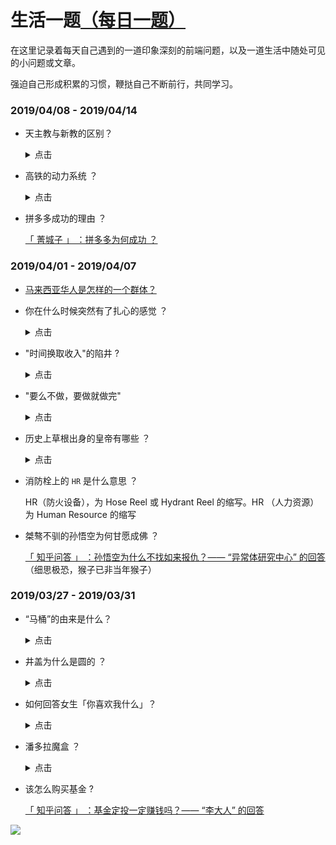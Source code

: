 # 生活一题[（每日一题）](./README.md)

在这里记录着每天自己遇到的一道印象深刻的前端问题，以及一道生活中随处可见的小问题或文章。

强迫自己形成积累的习惯，鞭挞自己不断前行，共同学习。

### **2019/04/08 - 2019/04/14**

- 天主教与新教的区别？

  <details>
  <summary>点击</summary>

  基督新教只敬拜三一神；而天主教除敬拜三一神外，还敬拜马利亚、彼得。

  基督新教只一本《圣经》66 卷；而天主教除《圣经》66 卷外，还有次经 7 卷。

  基督新教没有教皇；而天主教有教皇，且教皇为尊。

  基督新教认为，只有神才有赎罪权柄；而天主教的教皇与神甫却有赎罪权柄。

  基督新教的得救之法是“因信得救”；天主教的得救之法是“守诫命得救”。

  ![](https://pic3.zhimg.com/80/5f8e2a4f4ccb530c1db13ed6ce91a502_hd.jpg)

  </details>

- 高铁的动力系统 ？

  <details>
  <summary>点击</summary>

  高铁的动力是由电力机车提供动力. 电力机车所需电能由电气化铁路供电系统的接触网或第三轨供运行中的电力机车给,所以是一种非自带能源的机车.

  电力动车组靠的是外部输送的电能,电能来自于普通的发电厂,然后通过变电所变压送到接触网上,机车的受电弓与接触网接触,从而把电力引到机车内,然后再通过变压,整流送给牵引电机牵引动车组行驶.

  </details>

- 拼多多成功的理由 ？

  [「 菁城子 」 ：拼多多为何成功 ？](https://mp.weixin.qq.com/s/pYiBuupXX74vPsj9yQnfwg)

### **2019/04/01 - 2019/04/07**

- [马来西亚华人是怎样的一个群体？](https://www.jianshu.com/p/1124bbd4aa77)
- 你在什么时候突然有了扎心的感觉 ？

  <details>
  <summary>点击</summary>

  > 和她分手半年多了，她早已有了新欢，昨天晚上突然打电话过来，喂喂喂，别的小朋友都回家了，你什么时候来接我回家？一个大男人，当时就忍不住流泪了。我强忍着自己的哽咽，细声说，你在哪？我带你回家。接着电话那边传来狂放的笑声，“你傻逼吧，我在玩真心话大冒险！”

  </details>

- "时间换取收入"的陷井 ?

  <details>
    <summary>点击</summary>

  现在很多人开网约车，这样能赚多少钱，能够赚到大钱吗？

  这个问题很容易回答，答案就是不能。出租车司机的收入，主要由营业时间的长短决定。基本上，一天开 12 个小时，就是比开 6 个小时，收入高出一倍。每天只有 24 个小时，因此收入存在上限，不可能偏离平均水平很远。

  出租车是"时间换收入"的典型行业，投入的时间越多，收入越高，在家休息就没收入。很多行业都属于"时间换收入"，所有此类行业都赚不到大钱。因为你能用来交换的时间是有限的，而且进入中年以后，你就拿不出更多的时间来交换。开出租车赚零花钱，或者作为短期过渡，这是没问题的，但作为终身职业是很糟糕的。

  我觉得，越来越多的程序员正在落入这个陷井，用编码的时间换取收入。只有不停地做项目，才能拿到钱。项目做得越多，收入越高。这个项目开发完了，公司又让他去干下一个项目。 忙了好几年，项目完成了一大堆，但是自己什么也没留下，以后的收入还要取决于从零开始的新项目。这样的话，你跟出租车司机有何两样，哪一天你不写代码了，不是照样没收入。

  那些赚到大钱的人，没有一个是靠时间换取收入的。他们要么通过积累资产致富，要么购买他人的时间，为自己创造财富。你应该警惕，不要落入"时间换取收入"的陷井，不要只顾着为别人生产代码，而要注意积累自己的资产，以及适时开展属于自己的业务。

  </details>

- "要么不做，要做就做完"

  <details>
    <summary>点击</summary>

  一个美国程序员分享自己的工作方法，其中有一条是 "要么不做，要做就做完"。

  他的意思是，不要给自己留下做了一半的活。因为这意味着你需要再回来，继续把它做完；你会挂念这件事情，它就像一个钟摆，过一段时间就会重新出现在你的脑海，时不时烦扰着你。

  你的目标应该是，当天就把这件事情做完，从此不必再去碰它，第二天继续做下一件事就行了。如果遇到一天做不完的大项目，那就把它分解成一个个小步骤，每天完成一个步骤。

  我觉得他说得很好，但是这句话比较重要的，其实是前半句：有些事情不要去做。事情是做不完的，而你的时间和精力是有限的，不要只想着如何才能把事情做完，还要学会不做那些不应该做的事情。

  某种程度上，不做比做完更困难。因为通常来说，做完一件事，多多少少都有一些好处，不做意味着你要放弃一些眼前的好处，这并不容易。

  最糟糕的一种情况是，某个项目不值得做，但是你已经做了，为了不要浪费已经投入的成本，于是你进一步投入，在泥坑里面越陷越深。等到项目最后失败的时候，你大伤元气，一蹶不振。项目管理有一个很重要的原则，叫做"尽快失败"，就是为了防止这种情况。胡适先生原来学农科，专业是果树栽培，他觉得实在没意思，大学读到一半就改学哲学，后来当上了北大校长。如果他没有放弃，想着拿完农科文凭再说，那他大概就不会有以后的成就了。总之，对于那些没希望的项目，放弃得越早越好。

  </details>

- 历史上草根出身的皇帝有哪些 ？

  <details>
    <summary>点击</summary>

  1、汉高祖刘邦：沛丰邑中阳里人，汉朝开国皇帝，汉民族和汉文化的伟大开拓者之一、中国历史上杰出的政治家、卓越的战略家和指挥家。对汉族的发展、以及中国的统一有突出贡献。刘邦绝对是一个无赖至极的草根，本是一个地痞小流氓，后来因为一些机缘巧合走上了一条王者之路。

  2、明太祖朱元璋：朱元璋，字国瑞，原名重八，后取名兴宗，濠州钟离人（今安徽凤阳），政治家，战略家，军事统帅，明朝开国皇帝。朱元璋是民间百姓所知最出名的一个“草根皇帝”，其中关于朱元璋的典故传闻更是数不胜数。出身低微，大饥荒时一家人几乎死尽。为生活所迫，朱元璋少年时在皇觉寺出家为僧，经常受到僧侣的欺凌。元朝末年，参加红巾军郭子兴部下反元，在郭子兴手下屡立功勋，深得信任。

  </details>

- 消防栓上的 `HR` 是什么意思 ？

  HR（防火设备），为 Hose Reel 或 Hydrant Reel 的缩写。HR （人力资源）为 Human Resource 的缩写

- 桀骜不驯的孙悟空为何甘愿成佛 ？

  [「 知乎问答 」 ：孙悟空为什么不找如来报仇？—— “异常体研究中心” 的回答](https://www.zhihu.com/question/43344428/answer/541721659) （细思极恐，猴子已非当年猴子）

### **2019/03/27 - 2019/03/31**

- “马桶”的由来是什么？

  <details>
  <summary>点击</summary>

  坐便器，俗称马桶，是每个家庭不可缺少的一部分。当我们每天与马桶亲密接触的时候，有没有想过，坐便器为什么叫“马桶”？和马有什么直接的关系吗？

  早时古人没有便器，只有蹲坑，很容易发生惨剧。后来受汉高祖刘邦“以儒生之冠当溺器”的启发，才有了后来伟大的发明——“虎子”，是当时的便器。“虎子”口部饰虎首，背有扁平提梁，下有四足，操作方便。

  ![虎子](./image/huzi.png)

  到了唐朝之后，唐高祖李渊的爷爷李虎，为了避其名讳，改名“马子”。当然这东西刚开始发明的时候是用于男性小便的，随着慢慢发展，由石器玉器转化成木制的桶（也方便女性使用），因此“马子”也改名称为“马桶”!

  </details>

- 井盖为什么是圆的 ？

    <details>
    <summary>点击</summary>

  1. 圆形井盖受力后，会向四周扩散压力，由于扩散均匀不容易碎裂和塌陷。

  2. 矩形的井盖由于受力不均匀，导致碎裂的几率远大于圆形。所以通过耐用性方面考虑还是圆形井盖合适。
  3. 这样可以保证井盖在任何方向上的尺寸都大于井口。在市区的路政方面，一般采用圆形，因为圆形的井盖不易倾斜，能够较好的保护好行人和车辆的安全。

  4. 相对节省生成材料成本，相对于矩形或者正方形，矩形内切圆形的面积最小，生成用的材料也更少。

  5. 城市标准排水井盖重达几十公斤，搬运时起码需要几个成年男子同时动作。圆的好运输和施工，滚起来就可以动，

    </details>

- 如何回答女生「你喜欢我什么」？

  <details>
    <summary>点击</summary>

  喜欢你的温柔美丽，但别人也有！

  喜欢你的聪明狡黠，但别人也有!

  喜欢你的一颦一笑，一嗔一怒，是的，别人也有!

  这一切的一切，别人都有，但对我毫无意义!

  我喜欢的，不是你的什么。

  我喜欢的，是你而已。

    </details>

- 潘多拉魔盒 ？

  <details>
    <summary>点击</summary>

  潘多拉，希腊神话中宙斯用粘土做成的地上的第一个女人，用于对普罗米修斯造人和盗火的惩罚而送给普罗米修斯弟弟埃庇米修斯。

  潘多拉打开魔盒，释放出人世间的所有邪恶--贪婪、虚伪、诽谤、嫉妒、痛苦等等，但潘多拉却照众神之王宙斯的旨意趁希望没有来得及释放时，又盖上了盒盖，把它永远锁在盒内。

  据此英语中常借用 Pandora's box 一语喻指 "灾祸之源"，用 open Pandora's box 表示"引起种种祸患"。

    </details>

- 该怎么购买基金 ?

  [「 知乎问答 」 ：基金定投一定赚钱吗？—— “李大人” 的回答](https://www.zhihu.com/question/35163926/answer/626026667)

![](https://raw.githubusercontent.com/zxpsuper/daily-question/master/image/fork_and_star.jpg)
